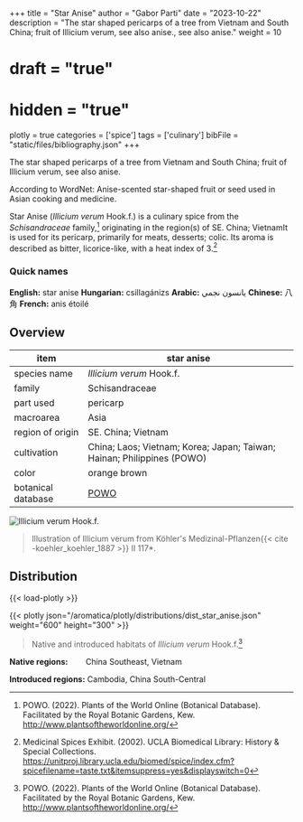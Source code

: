 +++
title = "Star Anise"
author = "Gabor Parti"
date = "2023-10-22"
description = "The star shaped pericarps of a tree from Vietnam and South China; fruit of Illicium verum, see also anise., see also anise."
weight = 10
# draft = "true"
# hidden = "true"
plotly = true
categories = ['spice']
tags = ['culinary']
bibFile = "static/files/bibliography.json"
+++

The star shaped pericarps of a tree from Vietnam and South China; fruit of Illicium verum, see also anise.

According to WordNet: Anise-scented star-shaped fruit or seed used in Asian cooking and medicine.

Star Anise (*Illicium verum* Hook.f.) is a culinary spice from the *Schisandraceae* family,[^powo] originating in the region(s) of SE. China; VietnamIt is used for its pericarp, primarily for meats, desserts; colic. Its aroma is described as bitter, licorice-like, with a heat index of 3.[^ucla_medicinal_2002]

### Quick names

**English:** star anise **Hungarian:** csillagánizs **Arabic:** يانسون نجمي **Chinese:** 八角 **French:** anis étoilé

## Overview

|       item       |                              star anise                              |
|------------------|----------------------------------------------------------------------|
|   species name   |                       *Illicium verum* Hook.f.                       |
|      family      |                            Schisandraceae                            |
|     part used    |                               pericarp                               |
|     macroarea    |                                 Asia                                 |
| region of origin |                          SE. China; Vietnam                          |
|    cultivation   |China; Laos; Vietnam; Korea; Japan; Taiwan; Hainan; Philippines (POWO)|
|       color      |                             orange brown                             |
|botanical database|          [POWO](https://powo.science.kew.org/taxon/554553-1)         |

![*Illicium verum* Hook.f.](/images/illustrations/star_anise.png?height=33vw "Illustration of Illicium verum from Köhler's Medizinal-Pflanzen")

>Illustration of Illicium verum from Köhler's Medizinal-Pflanzen{{< cite -koehler_koehler_1887 >}} II 117*.

## Distribution

{{< load-plotly >}}

{{< plotly json="/aromatica/plotly/distributions/dist_star_anise.json" weight="600" height="300" >}}

>Native and introduced habitats of *Illicium verum* Hook.f.[^powo]

**Native regions:** &nbsp; &nbsp; &nbsp; &nbsp;China Southeast, Vietnam

**Introduced regions:** Cambodia, China South-Central

[^powo]: POWO. (2022). Plants of the World Online (Botanical Database). Facilitated by the Royal Botanic Gardens, Kew. http://www.plantsoftheworldonline.org/
[^ucla_medicinal_2002]: Medicinal Spices Exhibit. (2002). UCLA Biomedical Library: History & Special Collections. https://unitproj.library.ucla.edu/biomed/spice/index.cfm?spicefilename=taste.txt&itemsuppress=yes&displayswitch=0


